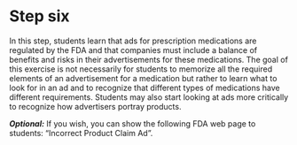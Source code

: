 # Step six

In this step, students learn that ads for prescription medications are regulated by the FDA and that companies must include a balance of benefits and risks in their advertisements for these medications. The goal of this exercise is not necessarily for students to memorize all the required elements of an advertisement for a medication but rather to learn what to look for in an ad and to recognize that different types of medications have different requirements. Students may also start looking at ads more critically to recognize how advertisers portray products.

***Optional:*** If you wish, you can show the following FDA web page to students: “Incorrect Product Claim Ad”. 